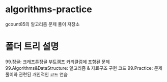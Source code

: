 # algorithms-practice

gcount85의 알고리즘 문제 풀이 저장소

# 폴더 트리 설명

99.정글: 크래프톤정글 부트캠프 커리큘럼에 포함된 문제
99.Algorithms&DataStructure: 알고리즘 & 자료구조 구현 코드
99.Practice: 문제 풀이와 관련된 개인적인 코드 연습
